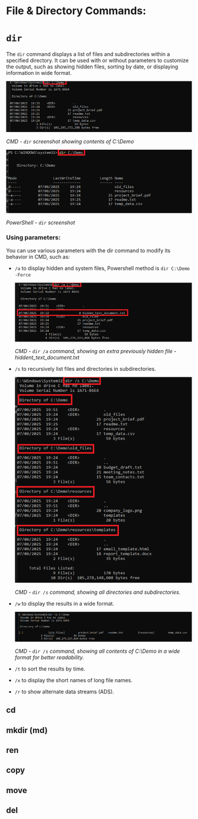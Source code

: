 # File & Directory Commands:

# `dir`

The `dir` command displays a list of files and subdirectories within a specified directory. It can be used with or without parameters to customize the output, such as showing hidden files, sorting by date, or displaying information in wide format.

![dir function CMD](assets/dir_cmd.png)

*CMD - `dir` screenshot showing contents of C:\Demo*

![dir function PowerShell](assets/dir_PowerShell.png)

*PowerShell - `dir` screenshot*

### Using parameters:

You can use various parameters with the dir command to modify its behavior in CMD, such as:

- `/a` to display hidden and system files, Powershell method is `dir C:\Demo -Force`
  
  ![dir /a function CMD](assets/dir-a_cmd.png)

  *CMD - `dir /a` command, showing an extra previously hidden file - hiddent_text_document.txt*

- `/s` to recursively list files and directories in subdirectories.
  
  ![dir /s function CMD](assets/dir-s_cmd.png)

  *CMD - `dir /s` command, showing all directories and subdirectories.*


- `/w` to display the results in a wide format.
  
  ![dir /w function CMD](assets/dir-w_cmd.png)

  *CMD - `dir /s` command, showing all contents of C:\Demo in a wide format for better readability.*

- `/t` to sort the results by time. 
- `/x` to display the short names of long file names. 
- `/r` to show alternate data streams (ADS).


## cd

## mkdir (md)

## ren

## copy

## move

## del 
